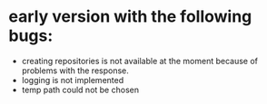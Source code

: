 # early version with the following bugs: #

- creating repositories is not available at the moment because of problems with the response.
- logging is not implemented
- temp path could not be chosen 
